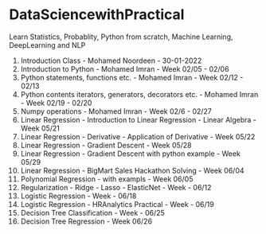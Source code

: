 # DataSciencewithPractical
Learn Statistics, Probablity, Python from scratch, Machine Learning, DeepLearning and NLP

01. Introduction Class - Mohamed Noordeen - 30-01-2022 
02. Introduction to Python - Mohamed Imran - Week 02/05 - 02/06
03. Python statements, functions etc.  - Mohamed Imran - Week 02/12 - 02/13
04. Python contents iterators, generators, decorators etc. - Mohamed Imran - Week 02/19 - 02/20 
05. Numpy operations - Mohamed Imran - Week 02/6 - 02/27
06. Linear Regression - Introduction to Linear Regression - Linear Algebra - Week 05/21
07. Linear Regression - Derivative - Application of Derivative - Week 05/22
08. Linear Regression - Gradient Descent - Week 05/28
09. Linear Regression - Gradient Descent with python example - Week 05/29
10. Linear Regression - BigMart Sales Hackathon Solving - Week 06/04
11. Polynomial Regression - with exampls - Week 06/05
12. Regularization - Ridge - Lasso - ElasticNet - Week - 06/12
13. Logistic Regression - Week - 06/18
14. Logistic Regression - HRAnalytics Practical - Week - 06/19
15. Decision Tree Classification - Week - 06/25
16. Decision Tree Regression - Week 06/26
